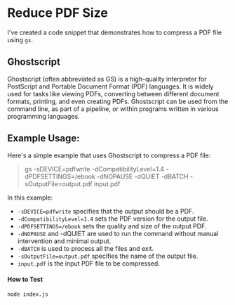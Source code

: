 # Reduce PDF Size

I've created a code snippet that demonstrates how to compress a PDF file using `gs`.

## Ghostscript

Ghostscript (often abbreviated as GS) is a high-quality interpreter for PostScript and Portable Document Format (PDF) languages. It is widely used for tasks like viewing PDFs, converting between different document formats, printing, and even creating PDFs. Ghostscript can be used from the command line, as part of a pipeline, or within programs written in various programming languages.

## Example Usage:

Here's a simple example that uses Ghostscript to compress a PDF file:

> gs -sDEVICE=pdfwrite -dCompatibilityLevel=1.4 -dPDFSETTINGS=/ebook -dNOPAUSE -dQUIET -dBATCH -sOutputFile=output.pdf input.pdf

In this example:

- `-sDEVICE=pdfwrite` specifies that the output should be a PDF.
- `-dCompatibilityLevel=1.4` sets the PDF version for the output file.
- `-dPDFSETTINGS=/ebook` sets the quality and size of the output PDF.
- `-dNOPAUSE` and -dQUIET are used to run the command without manual intervention and minimal output.
- `-dBATCH` is used to process all the files and exit.
- `-sOutputFile=output.pdf` specifies the name of the output file.
- `input.pdf` is the input PDF file to be compressed.

#### How to Test

```sh
node index.js
```
